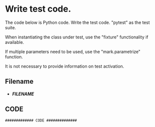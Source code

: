 # Write test code.

The code below is Python code.
Write the test code.
"pytest" as the test suite.

When instantiating the class under test, use the "fixture" functionality if available.

If multiple parameters need to be used, use the "mark.parametrize" function.

It is not necessary to provide information on test activation.


## Filename
* ##### FILENAME #####

## CODE

```
############# CODE ##############
```
